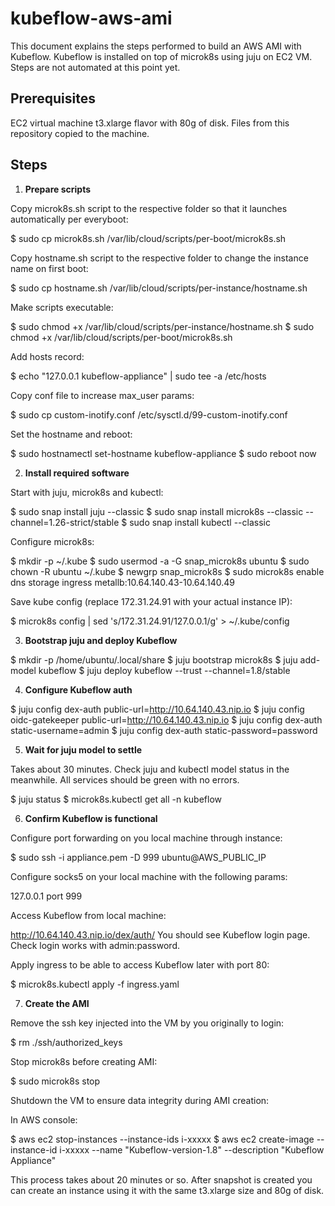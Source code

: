 # kubeflow-aws-ami

This document explains the steps performed to build an AWS AMI with Kubeflow.
Kubeflow is installed on top of microk8s using juju on EC2 VM.
Steps are not automated at this point yet.

## Prerequisites

EC2 virtual machine t3.xlarge flavor with 80g of disk.
Files from this repository copied to the machine.

## Steps

1. **Prepare scripts**

Copy microk8s.sh script to the respective folder so that it launches automatically per everyboot:

$ sudo cp microk8s.sh /var/lib/cloud/scripts/per-boot/microk8s.sh

Copy hostname.sh script to the respective folder to change the instance name on first boot:

$ sudo cp hostname.sh /var/lib/cloud/scripts/per-instance/hostname.sh

Make scripts executable:

$ sudo chmod +x /var/lib/cloud/scripts/per-instance/hostname.sh
$ sudo chmod +x /var/lib/cloud/scripts/per-boot/microk8s.sh

Add hosts record:

$ echo "127.0.0.1   kubeflow-appliance" | sudo tee -a /etc/hosts

Copy conf file to increase max_user params:

$ sudo cp custom-inotify.conf /etc/sysctl.d/99-custom-inotify.conf

Set the hostname and reboot:

$ sudo hostnamectl set-hostname kubeflow-appliance
$ sudo reboot now

2. **Install required software**

Start with juju, microk8s and kubectl:

$ sudo snap install juju --classic
$ sudo snap install microk8s --classic --channel=1.26-strict/stable 
$ sudo snap install kubectl --classic

Configure microk8s:

$ mkdir -p ~/.kube
$ sudo usermod -a -G snap_microk8s ubuntu
$ sudo chown -R ubuntu ~/.kube
$ newgrp snap_microk8s
$ sudo microk8s enable dns storage ingress metallb:10.64.140.43-10.64.140.49

Save kube config (replace 172.31.24.91 with your actual instance IP):

$ microk8s config | sed 's/172.31.24.91/127.0.0.1/g' > ~/.kube/config

3. **Bootstrap juju and deploy Kubeflow**

$ mkdir -p /home/ubuntu/.local/share
$ juju bootstrap microk8s
$ juju add-model kubeflow
$ juju deploy kubeflow --trust  --channel=1.8/stable

4. **Configure Kubeflow auth**

$ juju config dex-auth public-url=http://10.64.140.43.nip.io
$ juju config oidc-gatekeeper public-url=http://10.64.140.43.nip.io
$ juju config dex-auth static-username=admin
$ juju config dex-auth static-password=password

5. **Wait for juju model to settle**

Takes about 30 minutes. 
Check juju and kubectl model status in the meanwhile.
All services should be green with no errors.

$ juju status
$ microk8s.kubectl get all -n kubeflow

6. **Confirm Kubeflow is functional**

Configure port forwarding on you local machine through instance:

$ sudo ssh -i appliance.pem -D 999 ubuntu@AWS_PUBLIC_IP

Configure socks5 on your local machine with the following params:

127.0.0.1 port 999

Access Kubeflow from local machine:

http://10.64.140.43.nip.io/dex/auth/
You should see Kubeflow login page.
Check login works with admin:password.

Apply ingress to be able to access Kubeflow later with port 80:

$ microk8s.kubectl apply -f ingress.yaml

7. **Create the AMI**

Remove the ssh key injected into the VM by you originally to login:

$ rm ./ssh/authorized_keys

Stop microk8s before creating AMI:

$ sudo microk8s stop

Shutdown the VM to ensure data integrity during AMI creation:

In AWS console:

$ aws ec2 stop-instances --instance-ids i-xxxxx
$ aws ec2 create-image --instance-id i-xxxxx --name "Kubeflow-version-1.8" --description "Kubeflow Appliance"

This process takes about 20 minutes or so.
After snapshot is created you can create an instance using it with the same t3.xlarge size and 80g of disk.
